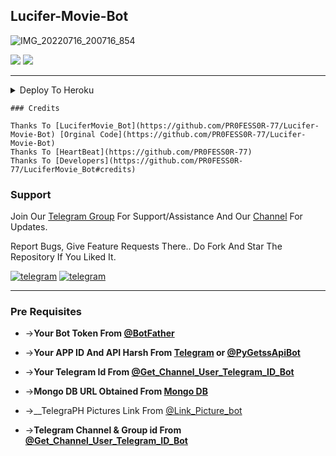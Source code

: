 ## Lucifer-Movie-Bot 

![IMG_20220716_200716_854](https://user-images.githubusercontent.com/109091765/179364188-055f636d-11fd-40f8-88e4-8f26b16bf312.jpg)

<img src="https://img.shields.io/github/stars/PROFESSOR-77/Lucifer-Movie-Bot?style=social"/>   <img src="https://img.shields.io/github/forks/PROFESSOR-77/Lucifer-Movie-Bot?style=social"/>

----

<details><summary>Deploy To Heroku</summary>
<p>
<br>
<a href="https://heroku.com/deploy?template=https://github.com/PROFESSOR-77/Lucifer-Movie-Bot">
  <img src="https://www.herokucdn.com/deploy/button.svg" alt="Deploy">
</a>
</p>
</details>

```
### Credits

Thanks To [LuciferMovie_Bot](https://github.com/PR0FESS0R-77/Lucifer-Movie-Bot) [Orginal Code](https://github.com/PR0FESS0R-77/Lucifer-Movie-Bot)
Thanks To [HeartBeat](https://github.com/PR0FESS0R-77)
Thanks To [Developers](https://github.com/PR0FESS0R-77/LuciferMovie_Bot#credits)
```
### Support

Join Our [Telegram Group](https://telegram.dog/Tech_Masters2022) For Support/Assistance And Our [Channel](https://telegram.dog/Tech_Masters) For Updates.

Report Bugs, Give Feature Requests There..
Do Fork And Star The Repository If You Liked It.

<a href="https://telegram.dog/Tech_Masters2022"><img alt="telegram" src="https://img.shields.io/badge/Group-%22B1B17.svg?&logo=telegram&logoColor=white"></a>
<a href="https://telegram.dog/Tech_Masters"><img alt="telegram" src="https://img.shields.io/badge/Channel-%22B1B17.svg?&logo=telegram&logoColor=white"></a>

----

### Pre Requisites 

* ->__Your Bot Token From [@BotFather](http://www.telegram.dog/BotFather)__

* ->__Your APP ID And API Harsh From [Telegram](http://www.my.telegram.org) or [@PyGetssApiBot](http://www.telegram.dog/PyGetssApiBot)__

* ->__Your Telegram Id From [@Get_Channel_User_Telegram_ID_Bot](http://www.telegram.dog/Get_Channel_User_Telegram_ID_Bot)__

* ->__Mongo DB URL Obtained From [Mongo DB](http://www.mongodb.com)__

* ->__TelegraPH Pictures Link From [@Link_Picture_bot](http://www.telegram.dog/Link_Picture_bot)

* ->__Telegram Channel & Group id From [@Get_Channel_User_Telegram_ID_Bot](http://www.telegram.dog/Get_Channel_User_Telegram_ID_Bot)__
